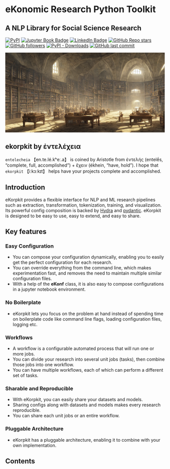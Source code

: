 # **eKo**nomic **R**esearch **P**ython Tool**kit**
## A NLP Library for Social Science Research

[![PyPI](https://img.shields.io/pypi/v/ekorpkit?color=green)](https://pypi.org/project/ekorpkit) [![Jupyter Book Badge](https://jupyterbook.org/badge.svg)](https://entelecheia.github.io/ekorpkit-book/) [![LinkedIn Badge](https://img.shields.io/badge/LinkedIn-blue?style=flat&logo=linkedin)](https://www.linkedin.com/in/entelecheia/) [![GitHub Repo stars](https://img.shields.io/github/stars/entelecheia/ekorpkit?style=social)](https://github.com/entelecheia/ekorpkit) [![GitHub followers](https://img.shields.io/github/followers/entelecheia?style=social)](https://github.com/entelecheia) [![PyPI - Downloads](https://img.shields.io/pypi/dw/ekorpkit)](https://pypi.org/project/ekorpkit) [![GitHub last commit](https://img.shields.io/github/last-commit/entelecheia/ekorpkit-book)](https://entelecheia.github.io/ekorpkit-book/)

![library](library.png)

## ekorpkit by ἐντελέχεια

`entelecheia` 【en.te.lé.kʰeː.a】 is coined by Aristotle from ἐντελής (entelḗs, “complete, full, accomplished”) + ἔχειν (ékhein, “have, hold”). I hope that `ekorpkit` 【iːkɔːkɪt】 helps have your projects complete and accomplished.

## Introduction

eKorpkit provides a flexible interface for NLP and ML research pipelines such as extraction, transformation, tokenization, training, and visualization. Its powerful config composition is backed by [Hydra](https://hydra.cc/) and [pydantic](https://pydantic-docs.helpmanual.io). eKorpkit is designed to be easy to use, easy to extend, and easy to share.

## Key features

### Easy Configuration

- You can compose your configuration dynamically, enabling you to easily get the perfect configuration for each research. 
- You can override everything from the command line, which makes experimentation fast, and removes the need to maintain multiple similar configuration files. 
- With a help of the **eKonf** class, it is also easy to compose configurations in a jupyter notebook environment.

### No Boilerplate

- eKorpkit lets you focus on the problem at hand instead of spending time on boilerplate code like command line flags, loading configuration files, logging etc.

### Workflows

- A workflow is a configurable automated process that will run one or more jobs.
- You can divide your research into several unit jobs (tasks), then combine those jobs into one workflow.
- You can have multiple workflows, each of which can perform a different set of tasks.

### Sharable and Reproducible

- With eKorpkit, you can easily share your datasets and models.
- Sharing configs along with datasets and models makes every research reproducible.
- You can share each unit jobs or an entire workflow.

### Pluggable Architecture

- eKorpkit has a pluggable architecture, enabling it to combine with your own implementation.

## Contents

```{tableofcontents}

```
